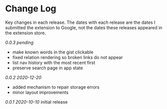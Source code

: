# Change Log

Key changes in each release. The dates with each release are the dates I submitted the extension to Google, not the dates these releases appeared in the extension store.

*0.0.3 pending*
- make known words in the gist clickable
- fixed relation rendering so broken links do not appear
- list nav history with the most recent first
- preserve search page in app state

*0.0.2 2020-12-20*
- added mechanism to repair storage errors
- minor layout improvements

*0.0.1 2020-10-10*
initial release